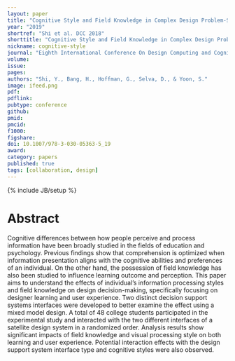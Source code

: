 ```yaml
---
layout: paper
title: "Cognitive Style and Field Knowledge in Complex Design Problem-Solving: A Comparative Case Study of Decision Support Systems"
year: "2019"
shortref: "Shi et al. DCC 2018"
shorttitle: "Cognitive Style and Field Knowledge in Complex Design Problem-Solving"
nickname: cognitive-style
journal: "Eighth International Conference On Design Computing and Cognition (DCC'18)"
volume:
issue:
pages:
authors: "Shi, Y., Bang, H., Hoffman, G., Selva, D., & Yoon, S."
image: ifeed.png
pdf:
pdflink: 
pubtype: conference
github:
pmid:  
pmcid:
f1000:
figshare:
doi: 10.1007/978-3-030-05363-5_19
award: 
category: papers
published: true
tags: [collaboration, design]
---
```

{% include JB/setup %}

# Abstract

Cognitive differences between how people perceive and process information have been broadly studied in the fields of education and psychology. Previous findings show that comprehension is optimized when information presentation aligns with the cognitive abilities and preferences of an individual. On the other hand, the possession of field knowledge has also been studied to influence learning outcome and perception. This paper aims to understand the effects of individual’s information processing styles and field knowledge on design decision-making, specifically focusing on designer learning and user experience. Two distinct decision support systems interfaces were developed to better examine the effect using a mixed model design. A total of 48 college students participated in the experimental study and interacted with the two different interfaces of a satellite design system in a randomized order. Analysis results show significant impacts of field knowledge and visual processing style on both learning and user experience. Potential interaction effects with the design support system interface type and cognitive styles were also observed.